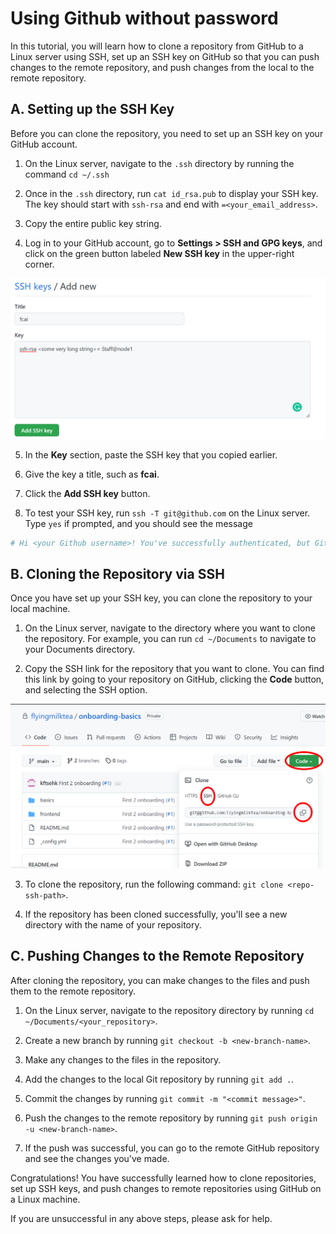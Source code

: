 # Using Github without password

In this tutorial, you will learn how to clone a repository from GitHub to a Linux server using SSH, set up an SSH key on GitHub so that you can push changes to the remote repository, and push changes from the local to the remote repository.

## A. Setting up the SSH Key

Before you can clone the repository, you need to set up an SSH key on your GitHub account.

1. On the Linux server, navigate to the `.ssh` directory by running the command `cd ~/.ssh`

2. Once in the `.ssh` directory, run `cat id_rsa.pub` to display your SSH key. The key should start with `ssh-rsa` and end with `=<your_email_address>`. 

3. Copy the entire public key string.

4. Log in to your GitHub account, go to **Settings > SSH and GPG keys**, and click on the green button labeled **New SSH key** in the upper-right corner. 

<img src="./img/ssh-add-key.png" width="600"/>

5. In the **Key** section, paste the SSH key that you copied earlier.

6. Give the key a title, such as **fcai**.

7. Click the **Add SSH key** button.

8. To test your SSH key, run `ssh -T git@github.com` on the Linux server. Type `yes` if prompted, and you should see the message
   
```bash
# Hi <your Github username>! You've successfully authenticated, but GitHub does not provide shell access." 
```

## B. Cloning the Repository via SSH

Once you have set up your SSH key, you can clone the repository to your local machine.

1. On the Linux server, navigate to the directory where you want to clone the repository. For example, you can run `cd ~/Documents` to navigate to your Documents directory.

2. Copy the SSH link for the repository that you want to clone. You can find this link by going to your repository on GitHub, clicking the **Code** button, and selecting the SSH option.

<img src="./img/git-page.png" width="600"/>

3. To clone the repository, run the following command: `git clone <repo-ssh-path>`.

4. If the repository has been cloned successfully, you'll see a new directory with the name of your repository.

## C. Pushing Changes to the Remote Repository

After cloning the repository, you can make changes to the files and push them to the remote repository.

1. On the Linux server, navigate to the repository directory by running `cd ~/Documents/<your_repository>`.

2. Create a new branch by running `git checkout -b <new-branch-name>`.

3. Make any changes to the files in the repository.

4. Add the changes to the local Git repository by running `git add .`.

5. Commit the changes by running `git commit -m "<commit message>"`.

6. Push the changes to the remote repository by running `git push origin -u <new-branch-name>`.

7. If the push was successful, you can go to the remote GitHub repository and see the changes you've made.

Congratulations! You have successfully learned how to clone repositories, set up SSH keys, and push changes to remote repositories using GitHub on a Linux machine.

If you are unsuccessful in any above steps, please ask for help.